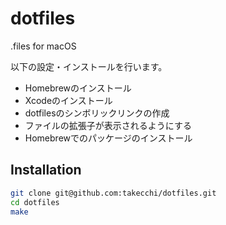 # dotfiles
.files for macOS

以下の設定・インストールを行います。

- Homebrewのインストール
- Xcodeのインストール
- dotfilesのシンボリックリンクの作成
- ファイルの拡張子が表示されるようにする
- Homebrewでのパッケージのインストール

## Installation
```bash
git clone git@github.com:takecchi/dotfiles.git
cd dotfiles
make
```


